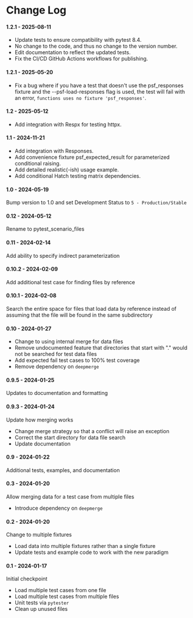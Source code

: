 # Change Log

#### 1.2.1 - 2025-08-11

- Update tests to ensure compatibility with pytest 8.4.
- No change to the code, and thus no change to the version number.
- Edit documentation to reflect the updated tests.
- Fix the CI/CD GitHub Actions workflows for publishing.

#### 1.2.1 - 2025-05-20

- Fix a bug where if you have a test that doesn't use the psf_responses
  fixture and the --psf-load-responses flag is used, the test will fail
  with an error, `functions uses no fixture 'psf_responses'`.

#### 1.2 - 2025-05-12

- Add integration with Respx for testing httpx.

#### 1.1 - 2024-11-21

- Add integration with Responses.
- Add convenience fixture psf_expected_result for parameterized
  conditional raising.
- Add detailed realistic(-ish) usage example.
- Add conditional Hatch testing matrix dependencies.

#### 1.0 - 2024-05-19

Bump version to 1.0 and set Development Status to
`5 - Production/Stable`

#### 0.12 - 2024-05-12

Rename to pytest_scenario_files

#### 0.11 - 2024-02-14

Add ability to specify indirect parameterization

#### 0.10.2 - 2024-02-09

Add additional test case for finding files by reference

#### 0.10.1 - 2024-02-08

Search the entire space for files that load data by reference instead of
assuming that the file will be found in the same subdirectory

#### 0.10 - 2024-01-27

- Change to using internal merge for data files
- Remove undocumented feature that directories that start with "." would
  not be searched for test data files
- Add expected fail test cases to 100% test coverage
- Remove dependency on `deepmerge`

#### 0.9.5 - 2024-01-25

Updates to documentation and formatting

#### 0.9.3 - 2024-01-24

Update how merging works

- Change merge strategy so that a conflict will raise an exception
- Correct the start directory for data file search
- Update documentation

#### 0.9 - 2024-01-22

Additional tests, examples, and documentation

#### 0.3 - 2024-01-20

Allow merging data for a test case from multiple files

- Introduce dependency on `deepmerge`

#### 0.2 - 2024-01-20

Change to multiple fixtures

- Load data into multiple fixtures rather than a single fixture
- Update tests and example code to work with the new paradigm

#### 0.1 - 2024-01-17

Initial checkpoint

- Load multiple test cases from one file
- Load multiple test cases from multiple files
- Unit tests via `pytester`
- Clean up unused files
